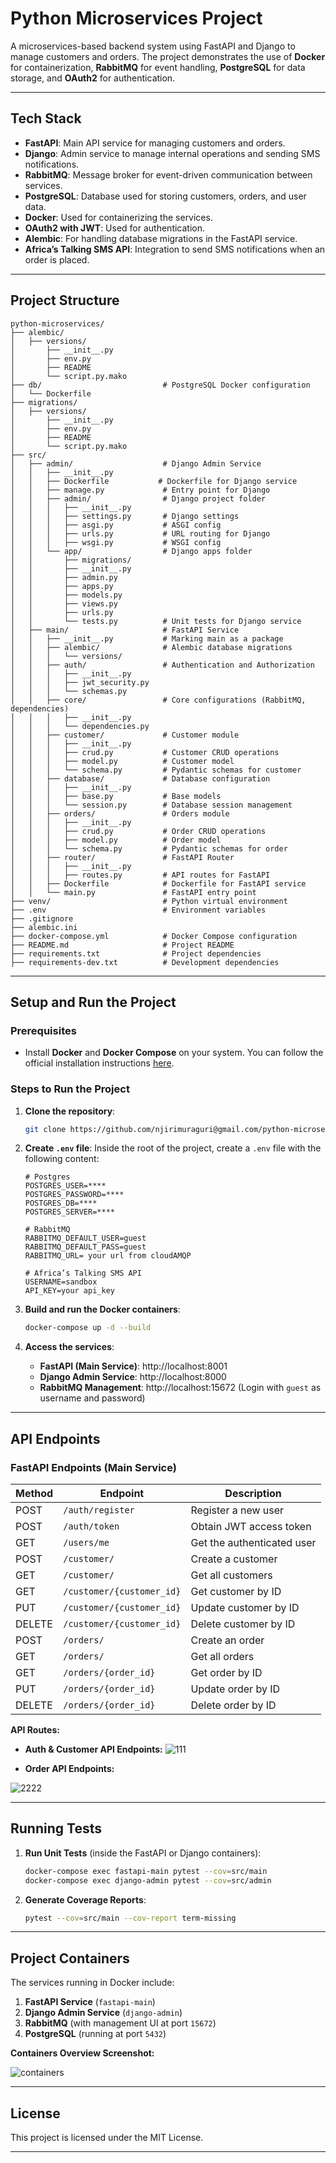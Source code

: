 # Python Microservices Project

A microservices-based backend system using FastAPI and Django to manage customers and orders. The project demonstrates the use of **Docker** for containerization, **RabbitMQ** for event handling, **PostgreSQL** for data storage, and **OAuth2** for authentication.

---

## Tech Stack

- **FastAPI**: Main API service for managing customers and orders.
- **Django**: Admin service to manage internal operations and sending SMS notifications.
- **RabbitMQ**: Message broker for event-driven communication between services.
- **PostgreSQL**: Database used for storing customers, orders, and user data.
- **Docker**: Used for containerizing the services.
- **OAuth2 with JWT**: Used for authentication.
- **Alembic**: For handling database migrations in the FastAPI service.
- **Africa’s Talking SMS API**: Integration to send SMS notifications when an order is placed.

---

## Project Structure

```
python-microservices/
├── alembic/                     
│   ├── versions/
│       ├── __init__.py
│       ├── env.py
│       ├── README
│       └── script.py.mako
├── db/                           # PostgreSQL Docker configuration
│   └── Dockerfile
├── migrations/                  
│   ├── versions/
│       ├── __init__.py
│       ├── env.py
│       ├── README
│       └── script.py.mako
├── src/
│   ├── admin/                    # Django Admin Service
│   │   ├── __init__.py      
│   │   ├── Dockerfile           # Dockerfile for Django service
│   │   ├── manage.py             # Entry point for Django
│   │   ├── admin/                # Django project folder
│   │   │   ├── __init__.py 
│   │   │   ├── settings.py       # Django settings
│   │   │   ├── asgi.py           # ASGI config
│   │   │   ├── urls.py           # URL routing for Django
│   │   │   ├── wsgi.py           # WSGI config
│   │   └── app/                  # Django apps folder
│   │       ├── migrations/     
│   │       ├── __init__.py
│   │       ├── admin.py
│   │       ├── apps.py
│   │       ├── models.py
│   │       ├── views.py
│   │       ├── urls.py
│   │       └── tests.py          # Unit tests for Django service
│   ├── main/                     # FastAPI Service
│   │   ├── __init__.py           # Marking main as a package
│   │   ├── alembic/              # Alembic database migrations
│   │   │   └── versions/
│   │   ├── auth/                 # Authentication and Authorization
│   │   │   ├── __init__.py
│   │   │   ├── jwt_security.py
│   │   │   └── schemas.py
│   │   ├── core/                 # Core configurations (RabbitMQ, dependencies)
│   │   │   ├── __init__.py
│   │   │   └── dependencies.py
│   │   ├── customer/             # Customer module
│   │   │   ├── __init__.py
│   │   │   ├── crud.py           # Customer CRUD operations
│   │   │   ├── model.py          # Customer model
│   │   │   └── schema.py         # Pydantic schemas for customer
│   │   ├── database/             # Database configuration
│   │   │   ├── __init__.py
│   │   │   ├── base.py           # Base models
│   │   │   └── session.py        # Database session management
│   │   ├── orders/               # Orders module
│   │   │   ├── __init__.py
│   │   │   ├── crud.py           # Order CRUD operations
│   │   │   ├── model.py          # Order model
│   │   │   └── schema.py         # Pydantic schemas for order
│   │   ├── router/               # FastAPI Router
│   │   │   ├── __init__.py
│   │   │   ├── routes.py         # API routes for FastAPI
│   │   ├── Dockerfile            # Dockerfile for FastAPI service
│   │   └── main.py               # FastAPI entry point
├── venv/                         # Python virtual environment
├── .env                          # Environment variables
├── .gitignore               
├── alembic.ini               
├── docker-compose.yml            # Docker Compose configuration
├── README.md                     # Project README
├── requirements.txt              # Project dependencies
├── requirements-dev.txt          # Development dependencies

```

---

## Setup and Run the Project

### Prerequisites
- Install **Docker** and **Docker Compose** on your system. You can follow the official installation instructions [here](https://docs.docker.com/get-docker/).

### Steps to Run the Project

1. **Clone the repository**:
   ```bash
   git clone https://github.com/njirimuraguri@gmail.com/python-microservices.git
   ```

2. **Create `.env` file**:
   Inside the root of the project, create a `.env` file with the following content:

   ```env
   # Postgres
   POSTGRES_USER=****
   POSTGRES_PASSWORD=****
   POSTGRES_DB=****
   POSTGRES_SERVER=****

   # RabbitMQ
   RABBITMQ_DEFAULT_USER=guest
   RABBITMQ_DEFAULT_PASS=guest
   RABBITMQ_URL= your url from cloudAMQP

   # Africa’s Talking SMS API
   USERNAME=sandbox
   API_KEY=your api_key
   ```

3. **Build and run the Docker containers**:
   ```bash
   docker-compose up -d --build
   ```

4. **Access the services**:
   - **FastAPI (Main Service)**: http://localhost:8001
   - **Django Admin Service**: http://localhost:8000
   - **RabbitMQ Management**: http://localhost:15672 (Login with `guest` as username and password)

---

## API Endpoints

### **FastAPI Endpoints (Main Service)**

| Method  | Endpoint                              | Description                        |
|---------|---------------------------------------|------------------------------------|
| POST    | `/auth/register`                      | Register a new user                |
| POST    | `/auth/token`                         | Obtain JWT access token            |
| GET     | `/users/me`                           | Get the authenticated user         |
| POST    | `/customer/`                          | Create a customer                  |
| GET     | `/customer/`                          | Get all customers                  |
| GET     | `/customer/{customer_id}`             | Get customer by ID                 |
| PUT     | `/customer/{customer_id}`             | Update customer by ID              |
| DELETE  | `/customer/{customer_id}`             | Delete customer by ID              |
| POST    | `/orders/`                            | Create an order                    |
| GET     | `/orders/`                            | Get all orders                     |
| GET     | `/orders/{order_id}`                  | Get order by ID                    |
| PUT     | `/orders/{order_id}`                  | Update order by ID                 |
| DELETE  | `/orders/{order_id}`                  | Delete order by ID                 |

**API Routes:**

- **Auth & Customer API Endpoints:**
  ![111](https://github.com/user-attachments/assets/14b9ef80-53e5-49a2-96aa-3c7faeceecb5)


- **Order API Endpoints:**

![2222](https://github.com/user-attachments/assets/e1fe0552-143e-42d4-89d6-90b97dd48b70)


---

## Running Tests

1. **Run Unit Tests** (inside the FastAPI or Django containers):
   ```bash
   docker-compose exec fastapi-main pytest --cov=src/main
   docker-compose exec django-admin pytest --cov=src/admin
   ```

2. **Generate Coverage Reports**:
   ```bash
   pytest --cov=src/main --cov-report term-missing
   ```

---

## Project Containers

The services running in Docker include:
1. **FastAPI Service** (`fastapi-main`)
2. **Django Admin Service** (`django-admin`)
3. **RabbitMQ** (with management UI at port `15672`)
4. **PostgreSQL** (running at port `5432`)

**Containers Overview Screenshot:**

![containers](https://github.com/user-attachments/assets/76afb74a-5823-419f-aeea-ee7268d03541)

---

## License

This project is licensed under the MIT License.

---
